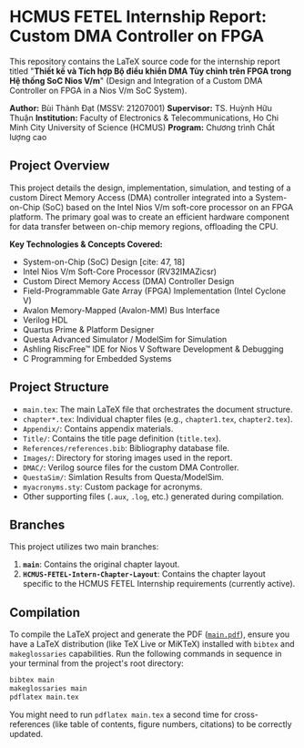# HCMUS FETEL Internship Report: Custom DMA Controller on FPGA

This repository contains the LaTeX source code for the internship report titled "**Thiết kế và Tích hợp Bộ điều khiển DMA Tùy chỉnh trên FPGA trong Hệ thống SoC Nios V/m**" (Design and Integration of a Custom DMA Controller on FPGA in a Nios V/m SoC System).

**Author:** Bùi Thành Đạt (MSSV: 21207001)
**Supervisor:** TS. Huỳnh Hữu Thuận
**Institution:** Faculty of Electronics & Telecommunications, Ho Chi Minh City University of Science (HCMUS)
**Program:** Chương trình Chất lượng cao

## Project Overview

This project details the design, implementation, simulation, and testing of a custom Direct Memory Access (DMA) controller integrated into a System-on-Chip (SoC) based on the Intel Nios V/m soft-core processor on an FPGA platform. The primary goal was to create an efficient hardware component for data transfer between on-chip memory regions, offloading the CPU.

**Key Technologies & Concepts Covered:**
*   System-on-Chip (SoC) Design [cite: 47, 18]
*   Intel Nios V/m Soft-Core Processor (RV32IMAZicsr)
*   Custom Direct Memory Access (DMA) Controller Design 
*   Field-Programmable Gate Array (FPGA) Implementation (Intel Cyclone V) 
*   Avalon Memory-Mapped (Avalon-MM) Bus Interface 
*   Verilog HDL 
*   Quartus Prime & Platform Designer
*   Questa Advanced Simulator / ModelSim for Simulation
*   Ashling RiscFree™ IDE for Nios V Software Development & Debugging 
*   C Programming for Embedded Systems 

## Project Structure

*   `main.tex`: The main LaTeX file that orchestrates the document structure.
*   `chapter*.tex`: Individual chapter files (e.g., `chapter1.tex`, `chapter2.tex`).
*   `Appendix/`: Contains appendix materials.
*   `Title/`: Contains the title page definition (`title.tex`).
*   `References/references.bib`: Bibliography database file.
*   `Images/`: Directory for storing images used in the report.
*   `DMAC/`: Verilog source files for the custom DMA Controller.
*   `QuestaSim/`: Simlation Results from Questa/ModelSim.
*   `myacronyms.sty`: Custom package for acronyms.
*   Other supporting files (`.aux`, `.log`, etc.) generated during compilation.

## Branches

This project utilizes two main branches:

1.  **`main`**: Contains the original chapter layout.
2.  **`HCMUS-FETEL-Intern-Chapter-Layout`**: Contains the chapter layout specific to the HCMUS FETEL Internship requirements (currently active).

## Compilation

To compile the LaTeX project and generate the PDF ([`main.pdf`](main.pdf)), ensure you have a LaTeX distribution (like TeX Live or MiKTeX) installed with `bibtex` and `makeglossaries` capabilities. Run the following commands in sequence in your terminal from the project's root directory:

```bash
bibtex main
makeglossaries main
pdflatex main.tex
```

You might need to run `pdflatex main.tex` a second time for cross-references (like table of contents, figure numbers, citations) to be correctly updated.
